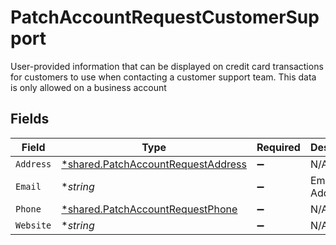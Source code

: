 # PatchAccountRequestCustomerSupport

User-provided information that can be displayed on credit card transactions for customers to use when contacting a customer support team. This data is only allowed on a business account


## Fields

| Field                                                                                          | Type                                                                                           | Required                                                                                       | Description                                                                                    | Example                                                                                        |
| ---------------------------------------------------------------------------------------------- | ---------------------------------------------------------------------------------------------- | ---------------------------------------------------------------------------------------------- | ---------------------------------------------------------------------------------------------- | ---------------------------------------------------------------------------------------------- |
| `Address`                                                                                      | [*shared.PatchAccountRequestAddress](../../../pkg/models/shared/patchaccountrequestaddress.md) | :heavy_minus_sign:                                                                             | N/A                                                                                            |                                                                                                |
| `Email`                                                                                        | **string*                                                                                      | :heavy_minus_sign:                                                                             | Email Address                                                                                  | amanda@classbooker.dev                                                                         |
| `Phone`                                                                                        | [*shared.PatchAccountRequestPhone](../../../pkg/models/shared/patchaccountrequestphone.md)     | :heavy_minus_sign:                                                                             | N/A                                                                                            |                                                                                                |
| `Website`                                                                                      | **string*                                                                                      | :heavy_minus_sign:                                                                             | N/A                                                                                            | www.wholebodyfitnessgym.com                                                                    |